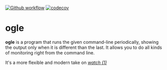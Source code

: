 [![Github workflow](https://github.com/lpenz/ogle/workflows/CI/badge.svg)](https://github.com/lpenz/ogle/actions)
[![codecov](https://codecov.io/gh/lpenz/ogle/branch/master/graph/badge.svg)](https://codecov.io/gh/lpenz/ogle)

# ogle

**ogle** is a program that runs the given command-line periodically,
showing the output only when it is different than the last.
It allows you to do all kinds of monitoring right from the command
line.

It's a more flexible and modern take on *[watch (1)]*


[watch (1)]: https://linux.die.net/man/1/watch

